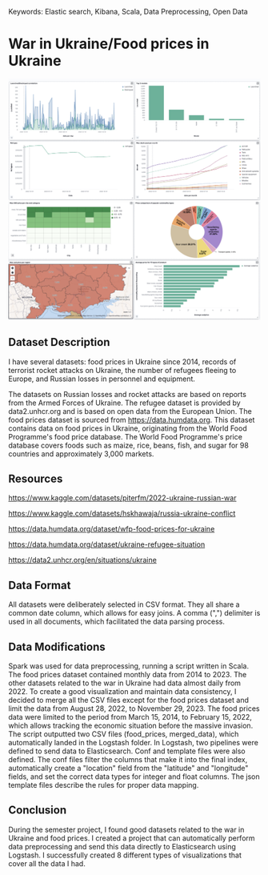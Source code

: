 Keywords: Elastic search, Kibana, Scala, Data Preprocessing, Open Data

# War in Ukraine/Food prices in Ukraine 

![Alt text](./elk/screenshot1.png "Part1")
![Alt text](./elk/screenshot2.png "Part2")


## Dataset Description

I have several datasets: food prices in Ukraine since 2014, records of terrorist rocket attacks on Ukraine, the number of refugees fleeing to Europe, and Russian losses in personnel and equipment.

The datasets on Russian losses and rocket attacks are based on reports from the Armed Forces of Ukraine. The refugee dataset is provided by data2.unhcr.org and is based on open data from the European Union. The food prices dataset is sourced from https://data.humdata.org. This dataset contains data on food prices in Ukraine, originating from the World Food Programme's food price database. The World Food Programme's price database covers foods such as maize, rice, beans, fish, and sugar for 98 countries and approximately 3,000 markets.


## Resources

https://www.kaggle.com/datasets/piterfm/2022-ukraine-russian-war

https://www.kaggle.com/datasets/hskhawaja/russia-ukraine-conflict

https://data.humdata.org/dataset/wfp-food-prices-for-ukraine

https://data.humdata.org/dataset/ukraine-refugee-situation

https://data2.unhcr.org/en/situations/ukraine


## Data Format
All datasets were deliberately selected in CSV format. They all share a common date column, which allows for easy joins. A comma (",") delimiter is used in all documents, which facilitated the data parsing process.

## Data Modifications
Spark was used for data preprocessing, running a script written in Scala. The food prices dataset contained monthly data from 2014 to 2023. The other datasets related to the war in Ukraine had data almost daily from 2022. To create a good visualization and maintain data consistency, I decided to merge all the CSV files except for the food prices dataset and limit the data from August 28, 2022, to November 29, 2023. The food prices data were limited to the period from March 15, 2014, to February 15, 2022, which allows tracking the economic situation before the massive invasion. The script outputted two CSV files (food_prices, merged_data), which automatically landed in the Logstash folder. In Logstash, two pipelines were defined to send data to Elasticsearch. Conf and template files were also defined. The conf files filter the columns that make it into the final index, automatically create a "location" field from the "latitude" and "longitude" fields, and set the correct data types for integer and float columns. The json template files describe the rules for proper data mapping.

## Conclusion
During the semester project, I found good datasets related to the war in Ukraine and food prices. I created a project that can automatically perform data preprocessing and send this data directly to Elasticsearch using Logstash. I successfully created 8 different types of visualizations that cover all the data I had.
